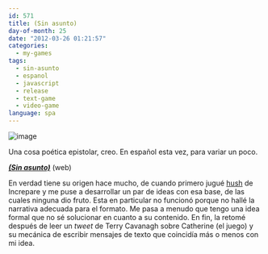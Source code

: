 ```yaml
---
id: 571
title: (Sin asunto)
day-of-month: 25
date: "2012-03-26 01:21:57"
categories:
  - my-games
tags:
  - sin-asunto
  - espanol
  - javascript
  - release
  - text-game
  - video-game
language: spa
---
```


![image](/files/2012/03-sin-asunto/sinasuntoscreenshot.png "(Sin asunto) screenshot")

Una cosa poética epistolar, creo. En español esta vez, para variar un poco.

[_**(Sin asunto)**_](//www.agj.cl/files/games/sinasunto/) (web)

En verdad tiene su origen hace mucho, de cuando primero jugué [hush](http://www.increpare.com/2010/05/hush/) de Increpare y me puse a desarrollar un par de ideas con esa base, de las cuales ninguna dio fruto. Esta en particular no funcionó porque no hallé la narrativa adecuada para el formato. Me pasa a menudo que tengo una idea formal que no sé solucionar en cuanto a su contenido. En fin, la retomé después de leer un _tweet_ de Terry Cavanagh sobre Catherine (el juego) y su mecánica de escribir mensajes de texto que coincidía más o menos con mi idea.
